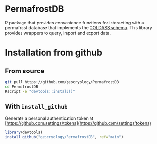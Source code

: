 # PermafrostDB
R package that provides convenience functions for interacting with a permafrost database that implements the [COLDASS schema](https://github.com/geocryology/COLDASS). This library provides wrappers to query, import and export data.

# Installation from github

## From source
```bash
git pull https://github.com/geocryology/PermafrostDB
cd PermafrostDB
Rscript -e "devtools::install()"
```

## With `install_github`
Generate a personal authentication token at [https://github.com/settings/tokens](https://github.com/settings/tokens)
```r
library(devtools)
install_github("geocryology/PermafrostDB", ref="main")
```
